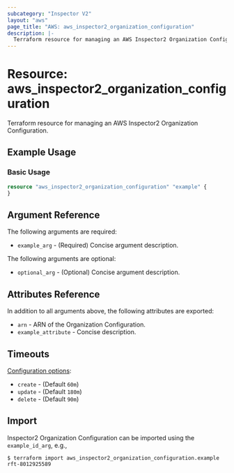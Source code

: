 ```yaml
---
subcategory: "Inspector V2"
layout: "aws"
page_title: "AWS: aws_inspector2_organization_configuration"
description: |-
  Terraform resource for managing an AWS Inspector2 Organization Configuration.
---
```


# Resource: aws_inspector2_organization_configuration

Terraform resource for managing an AWS Inspector2 Organization Configuration.

## Example Usage

### Basic Usage

```terraform
resource "aws_inspector2_organization_configuration" "example" {
}
```

## Argument Reference

The following arguments are required:

* `example_arg` - (Required) Concise argument description.

The following arguments are optional:

* `optional_arg` - (Optional) Concise argument description.

## Attributes Reference

In addition to all arguments above, the following attributes are exported:

* `arn` - ARN of the Organization Configuration.
* `example_attribute` - Concise description.

## Timeouts

[Configuration options](https://www.terraform.io/docs/configuration/blocks/resources/syntax.html#operation-timeouts):

* `create` - (Default `60m`)
* `update` - (Default `180m`)
* `delete` - (Default `90m`)

## Import

Inspector2 Organization Configuration can be imported using the `example_id_arg`, e.g.,

```
$ terraform import aws_inspector2_organization_configuration.example rft-8012925589
```
